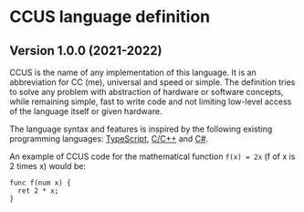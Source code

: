# CCUS language definition

## Version 1.0.0 (2021-2022)

CCUS is the name of any implementation of this language. It is an abbreviation for CC (me), universal and speed or simple.
The definition tries to solve any problem with abstraction of hardware or software concepts, while remaining simple, fast to write code and not limiting low-level access of the language itself or given hardware.

The language syntax and features is inspired by the following existing programming languages: [TypeScript](https://www.typescriptlang.org/), [C/C++](https://isocpp.org/) and [C#](https://docs.microsoft.com/de-de/dotnet/csharp/).

An example of CCUS code for the mathematical function `f(x) = 2x` (f of x is 2 times x) would be:

```
func f(num x) {
  ret 2 * x;
}
```
